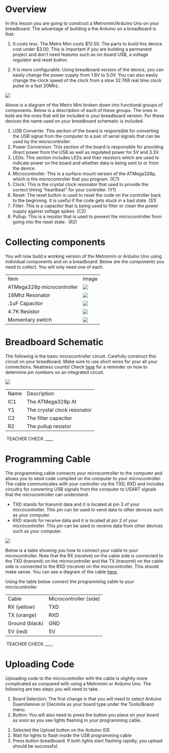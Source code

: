 # Overview

In this lesson you are going to construct a Metromini/Arduino Uno on your breadboard. The advantage of building a the Arduino on a breadboard is that:

1.  It costs less. The Metro Mini costs $12.50. The parts to build this device cost under $3.00. This is important if you are building a permanent project and don’t need features such as on-board USB, a voltage regulator and reset button.

<!-- end list -->

2.  It is more configurable: Using breadboard version of the device, you can easily change the power supply from 1.8V to 5.0V. You can also easily change the clock speed of the clock from a slow 32.768 real time clock pulse to a fast 20Mhz.

![](images/image77.png)

Above is a diagram of the Metro Mini broken down into functional groups of components. Below is a description of each of these groups. The ones in bold are the ones that will be included in your breadboard version. For these devices the name used on your breadboard schematic is included.

1.  USB Converter. This section of the board is responsible for converting the USB signal from the computer to a pair of serial signals that can be used by the microcontroller.
2.  Power Conversion: This section of the board is responsible for providing direct power from the USB as well as regulated power for 5V and 3.3V.
3.  LEDs: This section includes LEDs and their resistors which are used to indicate power on the board and whether data is being sent to or from the device.
4.  Microcontroller: This is a surface mount version of the ATMega328p, which is the microcontroller that you program. (IC1)
5.  Clock: This is the crystal clock resonator that used to provide the correct timing “heartbeat” for your controller. (Y1)
6.  Reset: The reset button is used to reset the code on the controller back to the beginning. It is useful if the code gets stuck in a bad state. (S1)
7.  Filter: This is a capacitor that is being used to filter or clean the power supply against voltage spikes. (C2)
8.  Pullup: This is a resistor that is used to prevent the microcontroller from going into the reset state.  (R2)

# Collecting components

You will now build a working version of the Metromini or Arduino Uno using individual components and on a breadboard. Below are the components you need to collect. You will only need one of each.

|                            |                         |
| -------------------------- | ----------------------- |
| Item                       | Image                   |
| ATMega328p microcontroller | ![](images/image75.png) |
| 16Mhz Resonator            | ![](images/image59.png) |
| .1uF Capacitor             | ![](images/image20.png) |
| 4.7K Resistor              | ![](images/image63.png) |
| Momentary switch           | ![](images/image12.png) |

# Breadboard Schematic

The following is the basic microcontroller circuit. Carefully construct this circuit on your breadboard. Make sure to use short wires for your all your connections. Neatness counts\! Check [here](https://www.google.com/url?q=https://docs.google.com/document/d/1BmZbXzxnD2j17QToSZ9jeZmnP7burwfksfQq2v4zu-Y/edit%23heading%3Dh.bk51dfzckrxr&sa=D&ust=1587613174049000) for a reminder on how to determine pin numbers on an integrated circuit.

![](images/image95.png)

|      |                             |
| ---- | --------------------------- |
| Name | Description                 |
| IC1  | The ATMega328p At           |
| Y1   | The crystal clock resonator |
| C2   | The filter capacitor        |
| R2   | The pullup resistor         |

 TEACHER CHECK \_\_\_\_

# Programming Cable

The programming cable connects your microcontroller to the computer and allows you to send code compiled on the computer to your microcontroller. The cable communicates with your controller via the TXD, RXD and includes circuitry for converting USB signals from the computer to USART signals that the microcontroller can understand.

  - TXD stands for transmit data and it is located at pin 3 of your microcontroller. This pin can be used to send data to other devices such as your computer.
  - RXD stands for receive data and it is located at pin 2 of your microcontroller. This pin can be used to receive data from other devices such as your computer.

![](images/image37.png)

Below is a table showing you how to connect your cable to your microcontroller. Note that the RX (receive) on the cable side is connected to the TXD (transmit) on the microcontroller and the TX (transmit) on the cable side is connected to the RXD (receive) on the microcontroller. This should make sense. You can see a diagram of the cable [here](https://www.google.com/url?q=https://cdn-shop.adafruit.com/datasheets/FT232_Model.pdf&sa=D&ust=1587613174054000).

Using the table below connect the programming cable to your microcontroller.

|                |                        |
| -------------- | ---------------------- |
| Cable          | Microcontroller (side) |
| RX (yellow)    | TXD                    |
| TX (orange)    | RXD                    |
| Ground (black) | GND                    |
| 5V (red)       | 5V                     |

 TEACHER CHECK \_\_\_\_

# Uploading Code

Uploading code to the microcontroller with the cable is slightly more complicated as compared with using a Metromini or Arduino Uno. The following are two steps you will need to take.

1.  Board Selection: The first change is that you will need to select Arduino Duemilanove or Diecimila as your board type under the Tools/Board menu.
2.  Button: You will also need to press the button you place on your board as soon as you see lights flashing in your programming cable.

<!-- end list -->

1.  Selected the Upload button on the Arduino IDE
2.  Wait for lights to flash inside the USB programming cable
3.  Press button breadboard. If both lights start flashing rapidly, you upload should be successful.
